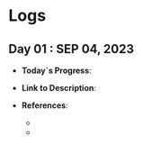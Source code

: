# Logs

## Day 01 : SEP 04, 2023

- **Today`s Progress**:

- **Link to Description**: []()

- **References**:
  - []()
  - []()
